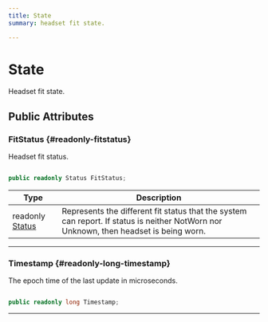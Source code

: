 ```yaml
---
title: State
summary: headset fit state. 

---
```


# State




Headset fit state.   





## Public Attributes

### FitStatus {#readonly-fitstatus}

Headset fit status. 

```csharp

public readonly Status FitStatus;

```

| Type | Description  | 
|--|--|
| readonly [Status](/unity-api/api/UnityEngine.XR.MagicLeap/MLHeadsetFit/UnityEngine.XR.MagicLeap.MLHeadsetFit.md#enums-status) | Represents the different fit status that the system can report. If status is neither NotWorn nor Unknown, then headset is being worn.  |





-----------

### Timestamp {#readonly-long-timestamp}

The epoch time of the last update in microseconds. 

```csharp

public readonly long Timestamp;

```






-----------

